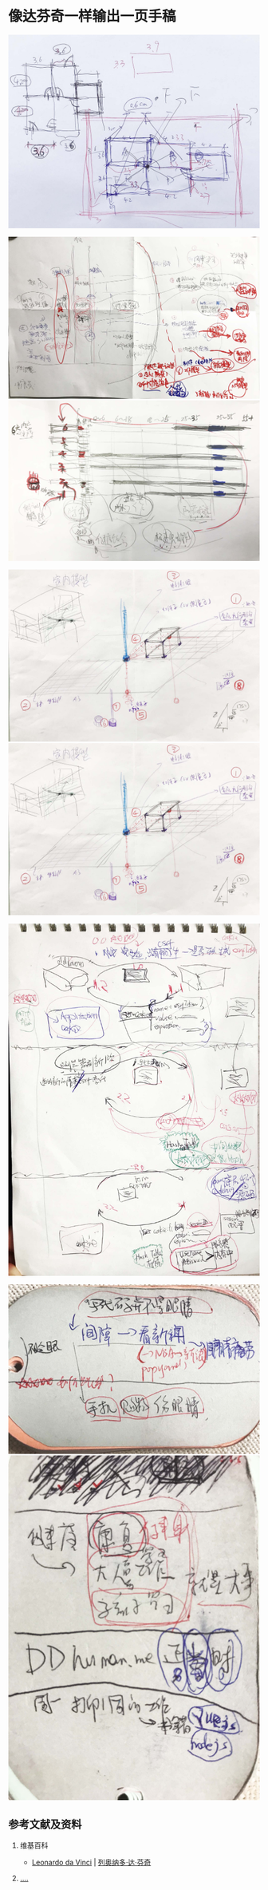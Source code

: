 # 像达芬奇一样输出一页手稿

![](/images/掌握逆向的使用实体实验的工作方法/像达芬奇一样输出一页手稿/1a1.jpg)

![](/images/掌握逆向的使用实体实验的工作方法/像达芬奇一样输出一页手稿/2a1.jpg)
![](/images/掌握逆向的使用实体实验的工作方法/像达芬奇一样输出一页手稿/2a2.jpg)

![](/images/掌握逆向的使用实体实验的工作方法/像达芬奇一样输出一页手稿/3a1.jpg)
![](/images/掌握逆向的使用实体实验的工作方法/像达芬奇一样输出一页手稿/3a1.jpg)

![](/images/掌握逆向的使用实体实验的工作方法/像达芬奇一样输出一页手稿/4a1.jpg)

![](/images/掌握逆向的使用实体实验的工作方法/像达芬奇一样输出一页手稿/5a1.jpg)
![](/images/掌握逆向的使用实体实验的工作方法/像达芬奇一样输出一页手稿/5a2.jpg)

## 参考文献及资料

1. 维基百科
	- [Leonardo da Vinci](https://en.wikipedia.org/wiki/Leonardo_da_Vinci) | [列奥纳多·达·芬奇](https://zh.wikipedia.org/wiki/%E5%88%97%E5%A5%A5%E7%BA%B3%E5%A4%9A%C2%B7%E8%BE%BE%C2%B7%E8%8A%AC%E5%A5%87)

2. [....](https://web.archive.org/web/20120520061156/http://www.sitance.com/cause/index.php) 


